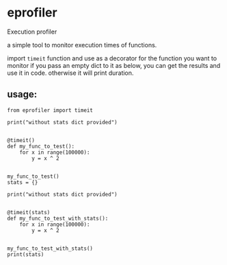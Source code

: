 # eprofiler

Execution profiler

a simple tool to monitor execution times of functions.

import `timeit` function and use as a decorator for the function you want to monitor
if you pass an empty dict to it as below, you can get the results and use it in code.
otherwise it will print duration.


## usage:
```
from eprofiler import timeit

print("without stats dict provided")


@timeit()
def my_func_to_test():
    for x in range(100000):
        y = x ^ 2


my_func_to_test()
stats = {}

print("without stats dict provided")


@timeit(stats)
def my_func_to_test_with_stats():
    for x in range(100000):
        y = x ^ 2


my_func_to_test_with_stats()
print(stats)
```


